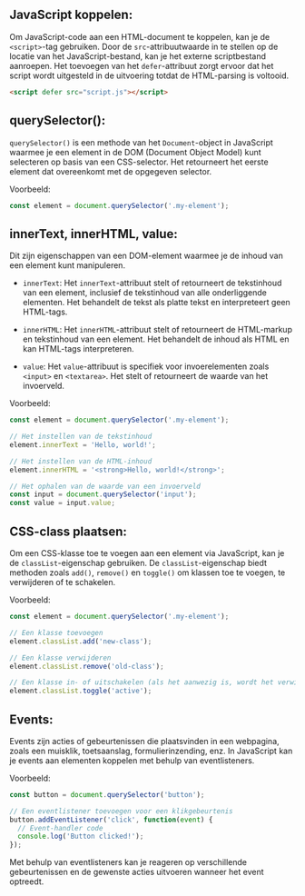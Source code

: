 ## JavaScript koppelen:
Om JavaScript-code aan een HTML-document te koppelen, kan je de `<script>`-tag gebruiken. Door de `src`-attribuutwaarde in te stellen op de locatie van het JavaScript-bestand, kan je het externe scriptbestand aanroepen. Het toevoegen van het `defer`-attribuut zorgt ervoor dat het script wordt uitgesteld in de uitvoering totdat de HTML-parsing is voltooid.

```html
<script defer src="script.js"></script>
```

## querySelector():
`querySelector()` is een methode van het `Document`-object in JavaScript waarmee je een element in de DOM (Document Object Model) kunt selecteren op basis van een CSS-selector. Het retourneert het eerste element dat overeenkomt met de opgegeven selector.

Voorbeeld:
```javascript
const element = document.querySelector('.my-element');
```

## innerText, innerHTML, value:
Dit zijn eigenschappen van een DOM-element waarmee je de inhoud van een element kunt manipuleren.

- `innerText`: Het `innerText`-attribuut stelt of retourneert de tekstinhoud van een element, inclusief de tekstinhoud van alle onderliggende elementen. Het behandelt de tekst als platte tekst en interpreteert geen HTML-tags.

- `innerHTML`: Het `innerHTML`-attribuut stelt of retourneert de HTML-markup en tekstinhoud van een element. Het behandelt de inhoud als HTML en kan HTML-tags interpreteren.

- `value`: Het `value`-attribuut is specifiek voor invoerelementen zoals `<input>` en `<textarea>`. Het stelt of retourneert de waarde van het invoerveld.

Voorbeeld:
```javascript
const element = document.querySelector('.my-element');

// Het instellen van de tekstinhoud
element.innerText = 'Hello, world!';

// Het instellen van de HTML-inhoud
element.innerHTML = '<strong>Hello, world!</strong>';

// Het ophalen van de waarde van een invoerveld
const input = document.querySelector('input');
const value = input.value;
```

## CSS-class plaatsen:
Om een CSS-klasse toe te voegen aan een element via JavaScript, kan je de `classList`-eigenschap gebruiken. De `classList`-eigenschap biedt methoden zoals `add()`, `remove()` en `toggle()` om klassen toe te voegen, te verwijderen of te schakelen.

Voorbeeld:
```javascript
const element = document.querySelector('.my-element');

// Een klasse toevoegen
element.classList.add('new-class');

// Een klasse verwijderen
element.classList.remove('old-class');

// Een klasse in- of uitschakelen (als het aanwezig is, wordt het verwijderd; anders wordt het toegevoegd)
element.classList.toggle('active');
```

## Events:
Events zijn acties of gebeurtenissen die plaatsvinden in een webpagina, zoals een muisklik, toetsaanslag, formulierinzending, enz. In JavaScript kan je events aan elementen koppelen met behulp van eventlisteners.

Voorbeeld:
```javascript
const button = document.querySelector('button');

// Een eventlistener toevoegen voor een klikgebeurtenis
button.addEventListener('click', function(event) {
  // Event-handler code
  console.log('Button clicked!');
});
```

Met behulp van eventlisteners kan je reageren op verschillende gebeurtenissen en de gewenste acties uitvoeren wanneer het event optreedt.